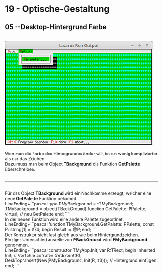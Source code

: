 # 19 - Optische-Gestaltung
## 05 --Desktop-Hintergrund Farbe
<br>
<img src="image.png" alt="Selfhtml"><br><br>
Wen man die Farbe des Hintergrundes änder will, ist ein wenig komplizierter als nur das Zeichen.<br>
Dazu muss man beim Object <b>TBackground</b> die Funktion <b>GetPalette</b> überschreiben.<br>
<br>
<hr><br>
Für das Object <b>TBackground</b> wird ein Nachkomme erzeugt, welcher eine neue <b>GetPalette</b> Funktion bekommt.<br>
LineEnding+```pascal
type
  PMyBackground = ^TMyBackground;
  TMyBackground = object(TBackGround)
    function GetPalette: PPalette; virtual; // neu GetPalette
  end;
```
<br>
In der neuen Funktion wird eine andere Palette zugeordnet.<br>
LineEnding+```pascal
  function TMyBackground.GetPalette: PPalette;
  const
    P: string[1] = #74;
  begin
    Result := @P;
  end;
```
<br>
Der Konstruktor sieht fast gleich aus wie beim Hintergrundzeichen.<br>
Einziger Unterschied anstelle von <b>PBackGround</b> wird <b>PMyBackground</b> genommen.<br>
LineEnding+```pascal
  constructor TMyApp.Init;
  var
    R:TRect;
  begin
    inherited Init;                                       // Vorfahre aufrufen
    GetExtent(R);
<br>
    DeskTop^.Insert(New(PMyBackground, Init(R, #3)));  // Hintergrund einfügen.
  end;
```
<br>

